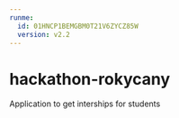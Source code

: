 ```yaml
---
runme:
  id: 01HNCP1BEMGBM0T21V6ZYCZ85W
  version: v2.2
---
```


# hackathon-rokycany

Application to get interships for students
